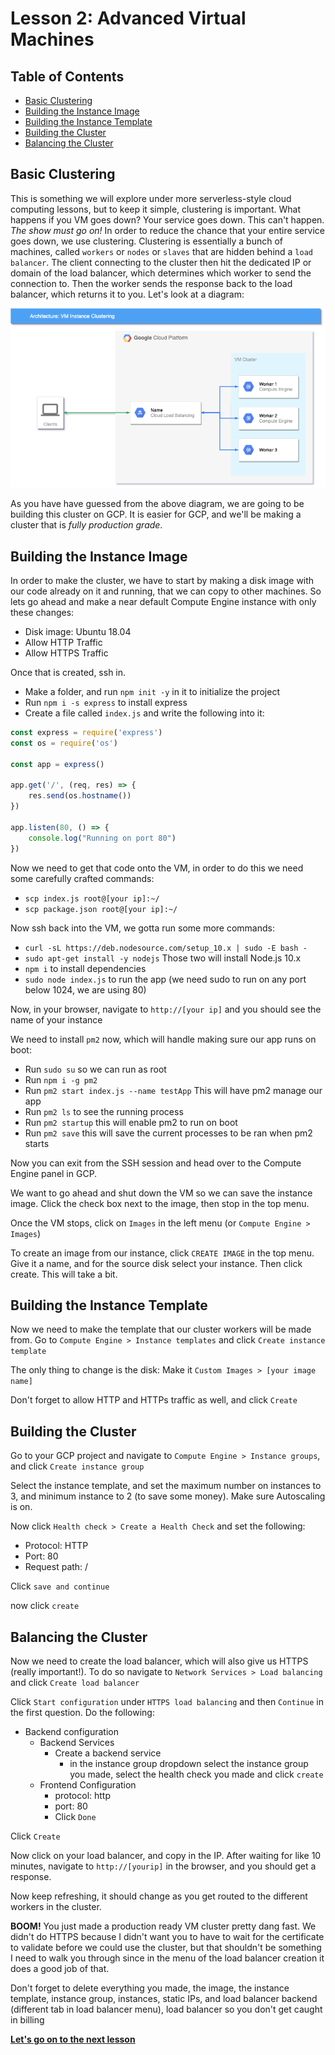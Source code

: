# Lesson 2: Advanced Virtual Machines <!-- omit in toc -->

## Table of Contents <!-- omit in toc -->

- [Basic Clustering](#basic-clustering)
- [Building the Instance Image](#building-the-instance-image)
- [Building the Instance Template](#building-the-instance-template)
- [Building the Cluster](#building-the-cluster)
- [Balancing the Cluster](#balancing-the-cluster)

## Basic Clustering

This is something we will explore under more serverless-style cloud computing lessons, but to keep it simple, clustering is important. What happens if you VM goes down? Your service goes down. This can't happen. _The show must go on!_ In order to reduce the chance that your entire service goes down, we use clustering. Clustering is essentially a bunch of machines, called `workers` or `nodes` or `slaves` that are hidden behind a `load balancer`. The client connecting to the cluster then hit the dedicated IP or domain of the load balancer, which determines which worker to send the connection to. Then the worker sends the response back to the load balancer, which returns it to you. Let's look at a diagram:

![Clustering Diagram](/assets/Untitled%20Diagram%20(1).png)

As you have have guessed from the above diagram, we are going to be building this cluster on GCP. It is easier for GCP, and we'll be making a cluster that is _fully production grade_.

## Building the Instance Image

In order to make the cluster, we have to start by making a disk image with our code already on it and running, that we can copy to other machines. So lets go ahead and make a near default Compute Engine instance with only these changes:
- Disk image: Ubuntu 18.04
- Allow HTTP Traffic
- Allow HTTPS Traffic

Once that is created, ssh in.

- Make a folder, and run `npm init -y` in it to initialize the project
- Run `npm i -s express` to install express
- Create a file called `index.js` and write the following into it:
```js
const express = require('express')
const os = require('os')

const app = express()

app.get('/', (req, res) => {
    res.send(os.hostname())
})

app.listen(80, () => {
    console.log("Running on port 80")
})
```

Now we need to get that code onto the VM, in order to do this we need some carefully crafted commands:
- `scp index.js root@[your ip]:~/`
- `scp package.json root@[your ip]:~/`

Now ssh back into the VM, we gotta run some more commands:
- `curl -sL https://deb.nodesource.com/setup_10.x | sudo -E bash -`
- `sudo apt-get install -y nodejs` Those two will install Node.js 10.x
- `npm i` to install dependencies
- `sudo node index.js` to run the app (we need sudo to run on any port below 1024, we are using 80)

Now, in your browser, navigate to `http://[your ip]` and you should see the name of your instance

We need to install `pm2` now, which will handle making sure our app runs on boot:
- Run `sudo su` so we can run as root
- Run `npm i -g pm2`
- Run `pm2 start index.js --name testApp` This will have pm2 manage our app
- Run `pm2 ls` to see the running process
- Run `pm2 startup` this will enable pm2 to run on boot
- Run `pm2 save` this will save the current processes to be ran when pm2 starts

Now you can exit from the SSH session and head over to the Compute Engine panel in GCP.

We want to go ahead and shut down the VM so we can save the instance image. Click the check box next to the image, then stop in the top menu.

Once the VM stops, click on `Images` in the left menu (or `Compute Engine > Images`)

To create an image from our instance, click `CREATE IMAGE` in the top menu. Give it a name, and for the source disk select your instance. Then click create. This will take a bit.

## Building the Instance Template

Now we need to make the template that our cluster workers will be made from. Go to `Compute Engine > Instance templates` and click `Create instance template`

The only thing to change is the disk: Make it `Custom Images > [your image name]`

Don't forget to allow HTTP and HTTPs traffic as well, and click `Create`

## Building the Cluster

Go to your GCP project and navigate to `Compute Engine > Instance groups`, and click `Create instance group`

Select the instance template, and set the maximum number on instances to 3, and minimum instance to 2 (to save some money). Make sure Autoscaling is on.

Now click `Health check > Create a Health Check` and set the following:
- Protocol: HTTP
- Port: 80
- Request path: /

Click `save and continue`

now click `create`

## Balancing the Cluster

Now we need to create the load balancer, which will also give us HTTPS (really important!). To do so navigate to `Network Services > Load balancing` and click `Create load balancer`

Click `Start configuration` under `HTTPS load balancing` and then `Continue` in the first question. Do the following:

- Backend configuration
  - Backend Services
    - Create a backend service
      - in the instance group dropdown select the instance group you made, select the health check you made and click `create`
  - Frontend Configuration
    - protocol: http
    - port: 80
    - Click `Done`

Click `Create`

Now click on your load balancer, and copy in the IP. After waiting for like 10 minutes, navigate to `http://[yourip]` in the browser, and you should get a response.

Now keep refreshing, it should change as you get routed to the different workers in the cluster.

**BOOM!** You just made a production ready VM cluster pretty dang fast. We didn't do HTTPS because I didn't want you to have to wait for the certificate to validate before we could use the cluster, but that shouldn't be something I need to walk you through since in the menu of the load balancer creation it does a good job of that.

Don't forget to delete everything you made, the image, the instance template, instance group, instances, static IPs, and load balancer backend (different tab in load balancer menu), load balancer so you don't get caught in billing

**[Let's go on to the next lesson](../03-severless_functions)**
